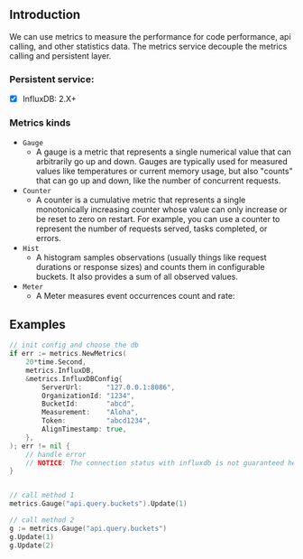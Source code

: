 ## Introduction
We can use metrics to measure the performance for code performance, api calling, and other statistics data. The metrics service decouple the metrics calling and persistent layer.

### Persistent service:
- [x] InfluxDB: 2.X+

### Metrics kinds
- `Gauge`
  - A gauge is a metric that represents a single numerical value that can arbitrarily go up and down. Gauges are typically used for measured values like temperatures or current memory usage, but also "counts" that can go up and down, like the number of concurrent requests.
- `Counter`
  - A counter is a cumulative metric that represents a single monotonically increasing counter whose value can only increase or be reset to zero on restart. For example, you can use a counter to represent the number of requests served, tasks completed, or errors.
- `Hist`
  - A histogram samples observations (usually things like request durations or response sizes) and counts them in configurable buckets. It also provides a sum of all observed values.
- `Meter`
  - A Meter measures event occurrences count and rate:

## Examples
```go
// init config and choose the db
if err := metrics.NewMetrics(
    20*time.Second,
    metrics.InfluxDB,
    &metrics.InfluxDBConfig{
        ServerUrl:      "127.0.0.1:8086",
        OrganizationId: "1234",
        BucketId:       "abcd",
        Measurement:    "Aloha",
        Token:          "abcd1234",
        AlignTimestamp: true,
    },
); err != nil {
    // handle error
    // NOTICE: The connection status with influxdb is not guaranteed here.
}


// call method 1
metrics.Gauge("api.query.buckets").Update(1)

// call method 2
g := metrics.Gauge("api.query.buckets")
g.Update(1)
g.Update(2)

```
